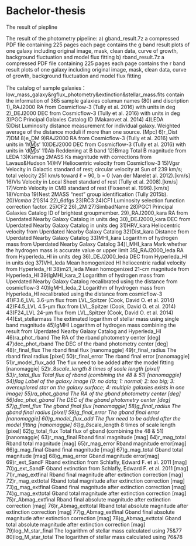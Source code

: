 # Bachelor-thesis
The result of piepline

The result of the photometry pipeline:
a) gband_result.7z     a compressed PDF file containing 225 pages
                       each page contains the g band result plots of one galaxy including original image, mask, clean data, curve of growth, background fluctuation and model flux fitting
b) rband_result.7z     a compressed PDF file containing 225 pages
                       each page contains the r band result plots of one galaxy including original image, mask, clean data, curve of growth, background fluctuation and model flux fitting

The catalog of sample galaxies：
low_mass_galaxy&rgflux_photometry&extinction&stellar_mass.fits         contain the information of 365 sample galaxies
columun names (80) and discription
1)_RAJ2000            RA from Cosmicflow-3 (Tully et al. 2016) with units in deg
2)_DEJ2000            DEC from Cosmicflow-3 (Tully et al. 2016) with units in deg
3)PGC                 Principal Galaxies Catalog ID (Makarovet al. 2014)
4)LEDA                
5)Dist                Luminosity distance measurement for individual galaxy. Weighted average of the distance moduli if more than one source. [Mpc]
6)r_Dist
7)DM
8)e_DM
9)RAJ2000             RA from Cosmicflow-3 (Tully et al. 2016) with units in ‘h:m:s’
10)DEJ2000            DEC from Cosmicflow-3 (Tully et al. 2016) with units in ‘d:m:s’
11)Ab                 Reddening at B band
12)Bmag               Total B magnitude from LEDA
13)Ksmag              2MASS Ks magnitude with corrections from Lavaux&Hudson
14)HV                 Heliocentric velocity from Cosmicflow-3
15)Vgsr               Velocity in Galactic standard of rest; circular velocity at Sun of 239 km/s; total velocity 251 km/s toward ℓ = 90, b = 0 (van der Marelet al. 2012).[km/s]
16)Vls                Velocity in Local Sheet standard of rest (Tully et al. 2008).[km/s]
17)Vcmb               Velocity in CMB standard of rest (Fixsenet al. 1996).[km/s]
18)Vcmba
19)Nest               2MASS “nest” group identification (Tully 2015b).
20)_Vcmba_
21)S14
22)_6dfgs
23)RC3
24)CF1                Luminosity selection function correction factor.
25)CF2
26)_2M
27)SimbadName
28)PGC1                Principal Galaxies Catalog ID of brightest groupmember.
29)_RAJ2000_kara       RA from Uperdated Nearby Galaxy Catalog in units deg
30)_DEJ2000_kara       DEC from Uperdated Nearby Galaxy Catalog in units deg
31)HRV_kara            Heliocentric velocity from Uperdated Nearby Galaxy Catalog
32)Dist_kara           Distance from Uperdated Nearby Galaxy Catalog
33)MHI_kara            Logarithm of hydrogen mass from Uperdated Nearby Galaxy Catalog
34)l_MHI_kara          Mark whether the hydrogen mass is accurate value or upper limit
35)_RAJ2000_leda       RA from Hyperleda_HI in units deg
36)_DEJ2000_leda       DEC from Hyperleda_HI in units deg
37)VHI_leda            Mean homogenized HI heliocentric radial velocity from Hyperleda_HI
38)m21_leda            Mean homogenized 21-cm magnitude from Hyperleda_HI
39)lgMHI_kara_2        Logarithm of hydrogen mass from Uperdated Nearby Galaxy Catalog recalibrated using the distance from cosmicflow-3
40)lgMHI_leda_2        Logarithm of hydrogen mass from Hyperleda_HI recalibrated using the distance from cosmicflow-3
41)F3.6_LVL            3.6-μm flux from LVL_Spitzer (Cook, David O. et al. 2014)
42)F4.5_LVL            4.5-μm flux from LVL_Spitzer (Cook, David O. et al. 2014)
43)F24_LVL             24-μm flux from LVL_Spitzer (Cook, David O. et al. 2014)
44)Est_stellarmass     The extimated logarithm of stellar mass using single band magnitude
45)lgMHI               Logarithm of hydrogen mass combining the result from Uperdated Nearby Galaxy Catalog and Hyperleda_HI
46)ra_phot_rband       The RA of the rband photometry center [deg]
47)dec_phot_rband      The DEC of the rband photometry center [deg]
48)r_final_flux        The rband final flux [nanomaggie]
49)r_final_radius      The rband final radius [pixel]
50)r_final_error       The rband final error [nanomaggie]
51)r_model_flux_add    The flux need to be added after the model fitting [nanomaggie]
52)r_8*scale_length    8 times of scale length [pixel]
53)r_total_flux        Total flux of rband (combining the 48 & 51) [nanomaggie]
54)flag                Label of the galaxy image (0: no data; 1: normal; 2: too big; 3: overexplored star on the galaxy surface; 4: multiple galaxies exists in one image)
55)ra_phot_gband       The RA of the gband photometry center [deg]
56)dec_phot_gband      The DEC of the gband photometry center [deg]
57)g_fianl_flux        The gband final flux [nanomaggie]
58)g_final_radius      The gband final radius [pixel]
59)g_final_error       The gband final error [nanomaggie]
60)g_model_flux_add    The flux need to be added after the model fitting [nanomaggie]
61)g_8*scale_length    8 times of scale length [pixel]
62)g_total_flux        Total flux of gband (combining the 48 & 51) [nanomaggie]
63)r_mag_final         Rband final magnitude [mag]
64)r_mag_total         Rband total magnitude [mag]
65)r_mag_error         Rband magnitude error[mag]
66)g_mag_final         Gband final magnitude [mag]
67)g_mag_total         Gband total magnitude [mag]
68)g_mag_error         Gband magnitude error[mag]
69)r_ext_SandF         Rband extinction from Schlafly, Edward F. et al. 2011 [mag]
70)g_ext_SandF         Gband extinction from Schlafly, Edward F. et al. 2011 [mag]
71)r_mag_extfinal      Rband final magnitude after extinction correction [mag]
72)r_mag_exttotal      Rband total magnitude after extinction correction [mag]
73)g_mag_extfinal      Gband final magnitude after extinction correction [mag]
74)g_mag_exttotal      Gband total magnitude after extinction correction [mag]
75)r_Abmag_extfinal    Rband final absolute magnitude after extinction correction [mag]
76)r_Abmag_exttotal    Rband total absolute magnitude after extinction correction [mag]
77)g_Abmag_extfinal    Gband final absolute magnitude after extinction correction [mag]
78)g_Abmag_exttotal    Gband total absolute magnitude after extinction correction [mag]
79)log_M_star_final    The logarithm of stellar mass calculated using 75&77
80)log_M_star_total    The logarithm of stellar mass calculated using 76&78





